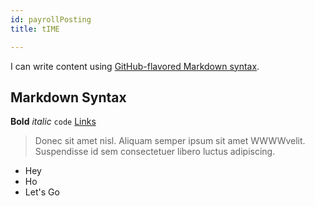 ```yaml
---
id: payrollPosting
title: tIME

---
```


I can write content using [GitHub-flavored Markdown syntax](https://github.github.com/gfm/).

## Markdown Syntax

**Bold** _italic_ `code` [Links](#url)

> Donec sit amet nisl. Aliquam semper ipsum sit amet WWWWvelit. Suspendisse
> id sem consectetuer libero luctus adipiscing.

* Hey
* Ho
* Let's Go